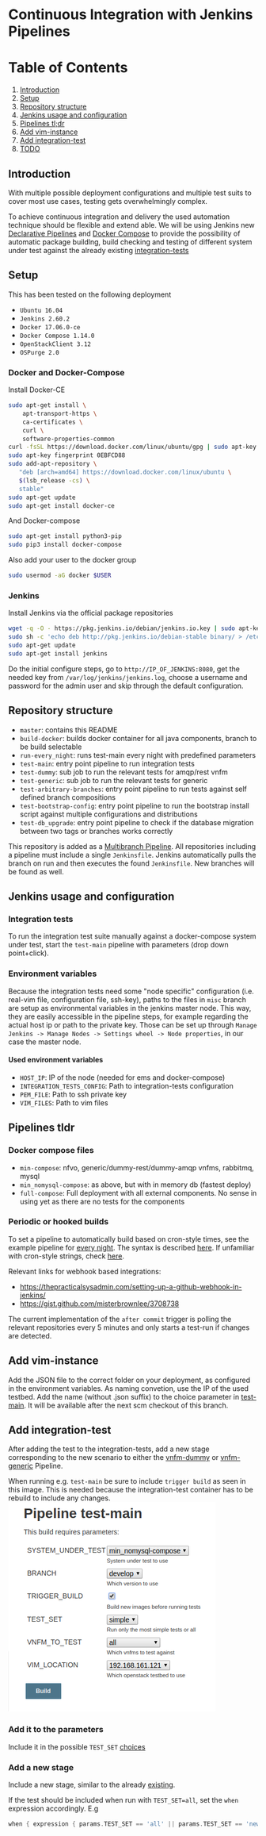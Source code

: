 # Continuous Integration with Jenkins Pipelines
# Table of Contents
1. [Introduction](#introduction)
2. [Setup](#setup)
3. [Repository structure](#repository-structure)
4. [Jenkins usage and configuration](#jenkins-usage-and-configuration)
5. [Pipelines tl;dr](#pipelines-tldr)
6. [Add vim-instance](#add-vim-instance)
7. [Add integration-test](#add-integration-test)
8. [TODO](#todo)

## Introduction
With multiple possible deployment configurations and multiple test suits to cover most use cases, testing gets overwhelmingly complex.

To achieve continuous integration and delivery the used automation technique should be flexible and extend able. We will be using Jenkins new [Declarative Pipelines](https://jenkins.io/doc/book/pipeline/) and [Docker Compose](https://docs.docker.com/compose/) to provide the possibility of automatic package buildlng, build checking and testing of different system under test against the already existing [integration-tests](https://github.com/openbaton/integration-tests)
## Setup
This has been tested on the following deployment
- `Ubuntu 16.04`
- `Jenkins 2.60.2`
- `Docker 17.06.0-ce`
- `Docker Compose 1.14.0`
- `OpenStackClient 3.12`
- `OSPurge 2.0`

### Docker and Docker-Compose
Install Docker-CE
```bash
sudo apt-get install \
    apt-transport-https \
    ca-certificates \
    curl \
    software-properties-common
curl -fsSL https://download.docker.com/linux/ubuntu/gpg | sudo apt-key add -
sudo apt-key fingerprint 0EBFCD88
sudo add-apt-repository \
   "deb [arch=amd64] https://download.docker.com/linux/ubuntu \
   $(lsb_release -cs) \
   stable"
sudo apt-get update
sudo apt-get install docker-ce
```
And Docker-compose
```bash
sudo apt-get install python3-pip
sudo pip3 install docker-compose
```
Also add your user to the docker group
```bash
sudo usermod -aG docker $USER
```
### Jenkins
Install Jenkins via the official package repositories
```bash
wget -q -O - https://pkg.jenkins.io/debian/jenkins.io.key | sudo apt-key add -
sudo sh -c 'echo deb http://pkg.jenkins.io/debian-stable binary/ > /etc/apt/sources.list.d/jenkins.list'
sudo apt-get update
sudo apt-get install jenkins
```
Do the initial configure steps, go to `http://IP_OF_JENKINS:8080`, get the needed key from `/var/log/jenkins/jenkins.log`, choose a username and password for the admin user and skip through the default configuration.

## Repository structure
- `master`: contains this README
- `build-docker`: builds docker container for all java components, branch to be build selectable
- `run-every_night`: runs test-main every night with predefined parameters
- `test-main`: entry point pipeline to run integration tests
- `test-dummy`: sub job to run the relevant tests for amqp/rest vnfm
- `test-generic`: sub job to run the relevant tests for generic
- `test-arbitrary-branches`: entry point pipeline to run tests against self defined branch compositions
- `test-bootstrap-config`: entry point pipeline to run the bootstrap install script against multiple configurations and distributions
- `test-db_upgrade`: entry point pipeline to check if the database migration between two tags or branches works correctly

This repository is added as a [Multibranch Pipeline](https://jenkins.io/doc/book/pipeline/multibranch/). All repositories including a pipeline must include a single `Jenkinsfile`. Jenkins automatically pulls the branch on run and then executes the found `Jenkinsfile`. New branches will be found as well.

## Jenkins usage and configuration
### Integration tests
To run the integration test suite manually against a docker-compose system under test, start the `test-main` pipeline with parameters (drop down point+click).

### Environment variables
Because the integration tests need some "node specific" configuration (i.e. real-vim file, configuration file, ssh-key), paths to the files in `misc` branch are setup as environmental variables in the jenkins master node. This way, they are easily accessible in the pipeline steps, for example regarding the actual host ip or path to the private key. Those can be set up through `Manage Jenkins -> Manage Nodes -> Settings wheel -> Node properties`, in our case the master node.

#### Used environment variables
- `HOST_IP`: IP of the node (needed for ems and docker-compose)
- `INTEGRATION_TESTS_CONFIG`: Path to integration-tests configuration
- `PEM_FILE`: Path to ssh private key
- `VIM_FILES`: Path to vim files

## Pipelines tldr
### Docker compose files
- `min-compose`: nfvo, generic/dummy-rest/dummy-amqp vnfms, rabbitmq, mysql
- `min_nomysql-compose`: as above, but with in memory db (fastest deploy)
- `full-compose`: Full deployment with all external components. No sense in using yet as there are no tests for the components

### Periodic or hooked builds
To set a pipeline to automatically build based on cron-style times, see the example pipeline for [every night](https://gitlab.fokus.fraunhofer.de/openbaton/openbaton-ci/blob/c4ed906a7273d53c93b4cf7ae1782757f021ccc2/Jenkinsfile#L3). The syntax is described [here](https://jenkins.io/doc/book/pipeline/syntax/#triggers). If unfamiliar with cron-style strings, check [here](https://crontab-generator.org/).

Relevant links for webhook based integrations:
- https://thepracticalsysadmin.com/setting-up-a-github-webhook-in-jenkins/
- https://gist.github.com/misterbrownlee/3708738

The current implementation of the `after commit` trigger is polling the relevant repositories every 5 minutes and only starts a test-run if changes are detected.

## Add vim-instance
Add the JSON file to the correct folder on your deployment, as configured in the environment variables. As naming convetion, use the IP of the used testbed. Add the name (without .json suffix) to the choice parameter in [test-main](https://gitlab.fokus.fraunhofer.de/openbaton/openbaton-ci/blob/525079b7808ff73ef4c9ec2f4d397930575dda43/Jenkinsfile#L31). It will be available after the next scm checkout of this branch.

## Add integration-test
After adding the test to the integration-tests, add a new stage corresponding to the new scenario to either the [vnfm-dummy](https://gitlab.fokus.fraunhofer.de/openbaton/openbaton-ci/tree/test-dummy) or [vnfm-generic](https://gitlab.fokus.fraunhofer.de/openbaton/openbaton-ci/tree/test-generic) Pipeline.

When running e.g. `test-main` be sure to include `trigger build` as seen in this image. This is needed because the integration-test container has to be rebuild to include any changes.
![](./img/trigger-build.png)

### Add it to the parameters
Include it in the possible `TEST_SET` [choices](https://gitlab.fokus.fraunhofer.de/openbaton/openbaton-ci/blob/26c2cc845dca79cb5930638a94de17ef0a27a924/Jenkinsfile#L6)
### Add a new stage
Include a new stage, similar to the already [existing](https://gitlab.fokus.fraunhofer.de/openbaton/openbaton-ci/blob/26c2cc845dca79cb5930638a94de17ef0a27a924/Jenkinsfile#L83).

If the test should be included when run with `TEST_SET=all`, set the `when` expression accordingly. E.g

```groovy
when { expression { params.TEST_SET == 'all' || params.TEST_SET == 'new-test'} }
```
